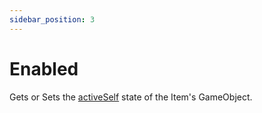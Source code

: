 ```yaml
---
sidebar_position: 3
---
```


# Enabled

Gets or Sets the [activeSelf](https://docs.unity3d.com/ScriptReference/GameObject-activeSelf.html) state of the Item's GameObject.